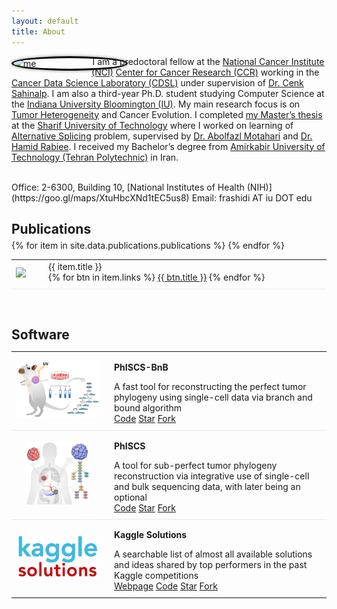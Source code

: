 ```yaml
---
layout: default
title: About
---
```


<img style="border: 3px solid black; shape-outside: circle(); margin:0px 50px 0px 0px; border-radius: 50%; float: left; box-shadow:0 0 5px #828282;" src="https://www.gravatar.com/avatar/42125cfaaf0a859652acd4832533745d?s=2048"  width="180px" alt="me"/>

I am a predoctoral fellow at the [National Cancer Institute (NCI)](https://www.cancer.gov) [Center for Cancer Research (CCR)](https://ccr.cancer.gov) working in the [Cancer Data Science Laboratory (CDSL)](https://ccr.cancer.gov/cancer-data-science-laboratory) under supervision of [Dr. Cenk Sahinalp](https://algo-cancer.github.io). I am also a third-year Ph.D. student studying Computer Science at the [Indiana University Bloomington (IU)](https://www.indiana.edu). My main research focus is on [Tumor Heterogeneity](https://en.wikipedia.org/wiki/Tumour_heterogeneity) and Cancer Evolution. I completed [my Master’s thesis](http://library.sharif.ir/parvan/resource/444343/یادگیری-پیرایش-دگرسان-از-داده-های-توالی-یابی-آر--ان--ای/&from=search&&query=alternative%20splicing&count=20&execute=true) at the [Sharif University of Technology](http://www.en.sharif.edu) where I worked on learning of [Alternative Splicing](https://en.wikipedia.org/wiki/Alternative_splicing) problem, supervised by [Dr. Abolfazl Motahari](http://sharif.edu/~motahari/) and [Dr. Hamid Rabiee](http://sharif.edu/~rabiee/). I received my Bachelor’s degree from [Amirkabir University of Technology (Tehran Polytechnic)](https://aut.ac.ir/en) in Iran.

<br/>
Office: 2-6300, Building 10, [National Institutes of Health (NIH)](https://goo.gl/maps/XtuHbcXNd1tEC5us8)  
Email: frashidi AT iu DOT edu


<!-- ==================================================================================================== -->
<br/>
<h2 id="publications" style="margin-bottom:5px">Publications</h2>
<table style="width: 100%;">
    <tbody>
            {% for item in site.data.publications.publications %}
                <!-- {% if item.border == 'true' %}
                    {% assign border = "border-bottom: 1px solid #e9e9e9;" %}
                {% else %}
                    {% assign border = "" %} -->
                <tr>
                    <td style="vertical-align:middle; border-bottom: 1px solid #e9e9e9;">
                        <a href="https://pubmed.ncbi.nlm.nih.gov/{{ item.pubmed }}"><img src="/assets/{{ item.cover }}" style="max-height:100px; max-width:135px;"></a>
                    </td>
                    <td style="vertical-align:middle; border-bottom: 1px solid #e9e9e9;">
                        <div data-badge-popover="left" data-badge-type="donut" data-doi="{{ item.doi }}" data-hide-no-mentions="true" class="altmetric-embed"></div>
                    </td>
                    <td style="width:100%; vertical-align:middle; padding-left:15px; padding-bottom:10px; border-bottom: 1px solid #e9e9e9;">
                        <p style="margin: 0">{{ item.title }}</p>
                        {% for btn in item.links %}
                            <a class="btn" href="{{ btn.url }}">{{ btn.title }}</a>
                        {% endfor %}
                    </td>
                </tr>
            {% endfor %}
    </tbody>
</table>


<!-- ==================================================================================================== -->
<br/>
<h2 id="software" style="margin-bottom:5px">Software</h2>
<table style="width: 100%;">
    <tbody>
        <tr>
            <td style="text-align:center; border-bottom: 1px solid #e9e9e9;">
                <a href="https://github.com/algo-cancer/PhISCS-BnB"><img src="/assets/logo.phiscsbnb.png" style="max-height:100px; max-width:135px;"></a>
            </td>
            <td style="width:100%; vertical-align:middle; padding-left:15px; padding-bottom:10px; border-bottom: 1px solid #e9e9e9;">
                <p><strong>PhISCS-BnB</strong></p>
                <p style="margin: 0">A fast tool for reconstructing the perfect tumor phylogeny using single-cell data via branch and bound algorithm</p>
                <a class="btn" href="https://github.com/algo-cancer/PhISCS-BnB">Code</a> <a class="github-button" href="https://github.com/algo-cancer/PhISCS-BnB" data-show-count="true" aria-label="Star algo-cancer/PhISCS-BnB on GitHub">Star</a> <a class="github-button" href="https://github.com/algo-cancer/PhISCS-BnB/fork" data-show-count="true" aria-label="Fork algo-cancer/PhISCS-BnB on GitHub">Fork</a>
            </td>
        </tr>
        <tr>
            <td style="text-align:center; border-bottom: 1px solid #e9e9e9;">
                <a href="https://github.com/sfu-compbio/PhISCS"><img src="/assets/logo.phiscs.png" style="max-height:100px; max-width:135px;"></a>
            </td>
            <td style="width:100%; vertical-align:middle; padding-left:15px; padding-bottom:10px; border-bottom: 1px solid #e9e9e9;">
                <p><strong>PhISCS</strong></p>
                <p style="margin: 0">A tool for sub-perfect tumor phylogeny reconstruction via integrative use of single-cell and bulk sequencing data, with later being an optional</p>
                <a class="btn" href="https://github.com/sfu-compbio/PhISCS">Code</a> <a class="github-button" href="https://github.com/sfu-compbio/PhISCS" data-show-count="true" aria-label="Star sfu-compbio/PhISCS on GitHub">Star</a> <a class="github-button" href="https://github.com/sfu-compbio/PhISCS/fork" data-show-count="true" aria-label="Fork sfu-compbio/PhISCS on GitHub">Fork</a>
            </td>
        </tr>
        <tr>
            <td style="text-align:center;">
                <a href="https://farid.one/kaggle-solutions/"><img src="/assets/logo.kaggle.png" style="max-height:100px; max-width:135px;"></a>
            </td>
            <td style="width:100%; vertical-align:middle; padding-left:15px; padding-bottom:10px;">
                <p><strong>Kaggle Solutions</strong></p>
                <p style="margin: 0">A searchable list of almost all available solutions and ideas shared by top performers in the past Kaggle competitions</p>
                <a class="btn" href="https://farid.one/kaggle-solutions/">Webpage</a> <a class="btn" href="https://github.com/faridrashidi/kaggle-solutions">Code</a> <span style="vertical-align:bottom"><a class="github-button" href="https://github.com/faridrashidi/kaggle-solutions" data-show-count="true" aria-label="Star faridrashidi/kaggle-solutions on GitHub">Star</a></span> <a class="github-button" href="https://github.com/faridrashidi/kaggle-solutions/fork" data-show-count="true" aria-label="Fork faridrashidi/kaggle-solutions on GitHub">Fork</a>
            </td>
        </tr>
    </tbody>
</table>
